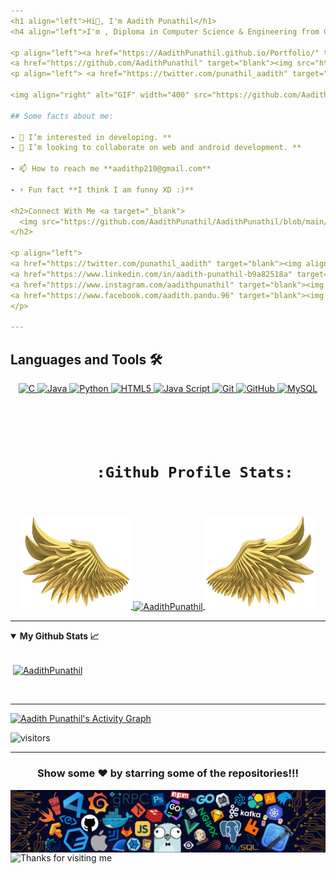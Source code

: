 ```yaml
---
<h1 align="left">Hi👋, I'm Aadith Punathil</h1>
<h4 align="left">I'm , Diploma in Computer Science & Engineering from College of Universal Engineering Payyanur Under IETE. I enjoy learning new things and developing new insights and improving my skills.</h4>

<p align="left"><a href="https://AadithPunathil.github.io/Portfolio/" target="blank"><img src="https://img.shields.io/badge/AadithPunathil-orange" alt="AadithPunathil" /> </a>
<a href="https://github.com/AadithPunathil" target="blank"><img src="https://img.shields.io/badge/Aadith%20Punathil-Official%20Github-green" alt="AadithPunathil" /> </a></p>
<p align="left"> <a href="https://twitter.com/punathil_aadith" target="blank"><img src="https://img.shields.io/twitter/follow/punathil_aadith?logo=twitter&style=for-the-badge" alt="punathil_aadith" /></a></p>

<img align="right" alt="GIF" width="400" src="https://github.com/AadithPunathil/AadithPunathil/blob/main/Profile.gif">

## Some facts about me:    
  
- 👀 I’m interested in developing. **
- 💞️ I’m looking to collaborate on web and android development. **

- 📫 How to reach me **aadithp210@gmail.com**

- ⚡ Fun fact **I think I am funny XD :)**

<h2>Connect With Me <a target="_blank">
  <img src="https://github.com/AadithPunathil/AadithPunathil/blob/main/Handshake.gif" height="32px" style="max-width:100%;"></a>
</h2>

<p align="left">
<a href="https://twitter.com/punathil_aadith" target="blank"><img align="center" src="https://github.com/AadithPunathil/AadithPunathil/blob/main/twitter.svg" alt="AadithPunathil" height="30" width="40" /></a>
<a href="https://www.linkedin.com/in/aadith-punathil-b9a82518a" target="blank"><img align="center" src="https://github.com/AadithPunathil/AadithPunathil/blob/main/linkedin.svg" alt="aadith-punathil-b9a82518a" height="30" width="40" /></a>
<a href="https://www.instagram.com/aadithpunathil" target="blank"><img align="center" src="https://github.com/AadithPunathil/AadithPunathil/blob/main/instagram.svg" alt="aadithpunathil" height="30" width="40" /></a>
<a href="https://www.facebook.com/aadith.pandu.96" target="blank"><img align="center" src="https://github.com/AadithPunathil/AadithPunathil/blob/main/facebook.svg" alt="aadith.pandu.96" height="30" width="40" /></a>
</p>

---
```

## Languages and Tools 🛠 &nbsp;
<p align="center">
  <a href="javascript:;">
    <img alt="C" src="https://img.shields.io/badge/c-%2300599C.svg?style=for-the-badge&logo=c&logoColor=white"/>
    <img alt="Java" src="https://img.shields.io/badge/java-%23ED8B00.svg?style=for-the-badge&logo=java&logoColor=white"/>
    <img alt="Python" src="https://img.shields.io/badge/-Python-2e3440?logoColor=white&logo=Python&style=for-the-badge&color=red" />
    <img alt="HTML5" src="https://img.shields.io/badge/-HTML5-2e3440?logoColor=white&logo=html5&style=for-the-badge&color=green" />
    <img alt="Java Script" src="https://img.shields.io/badge/-JavaScript-2e3440?logoColor=white&logo=JavaScript&style=for-the-badge&color=yellow" />
    <img alt="Git" src="https://img.shields.io/badge/git-%23F05033.svg?style=for-the-badge&logo=git&logoColor=white"/>
    <img alt="GitHub" src="https://img.shields.io/badge/github-%23121011.svg?style=for-the-badge&logo=github&logoColor=white"/>
    <img alt="MySQL" src="https://img.shields.io/badge/mysql-%2300f.svg?style=for-the-badge&logo=mysql&logoColor=white"/>
<!--     <img alt="Android Studio" src =""/> -->
  </a>
</p>

<h1 align="center">
  <br/>
    <code align="center">
      :Github Profile Stats:
    </code>
</h1>

<p align="center">
  <a href="https://github.com/AadithPunathil">
    <img height="150" width="175" src="https://github.com/AadithPunathil/AadithPunathil/blob/main/left.png">
    <a href="https://github.com/AadithPunathil" title="Go to Source">
      <img
        align="center"
        width="396" 
        src="https://github-readme-streak-stats.herokuapp.com/?user=AadithPunathil&theme=github-dark&hide_border=true&date_format=j%20M%5B%20Y%5D&stroke=FFFFFF"
        alt="AadithPunathil"
      />
    </a>
    <img height="150" width="175" src="https://github.com/AadithPunathil/AadithPunathil/blob/main/right.png">
  </a>
</p>

---
<details open="">
    <summary><strong>My Github Stats 📈 </strong></summary>
    <br>
<p>&nbsp;<a href="https://github.com/AadithPunathil"><img align="center" src="https://github-readme-stats.vercel.app/api?username=AadithPunathil&show_icons=true&count_private=true&theme=dark&hide_border=true&bg_color=0D1117" alt="AadithPunathil" /></a></p>
</details>
<br />

---
<a href="https://activity-graph.herokuapp.com/graph?username=AadithPunathil"><img alt="Aadith Punathil's Activity Graph" src="https://activity-graph.herokuapp.com/graph?username=AadithPunathil&bg_color=0D1117&color=5BCDEC&line=5BCDEC&point=FFFFFF&hide_border=true" /></a>

![visitors](https://visitor-badge.laobi.icu/badge?page_id=AadithPunathil.AadithPunathil)


---
<p align="center"><h3 align="center"> Show some ❤️ by starring some of the repositories!!!</h3></p>
<img align="center" src="https://github.com/AadithPunathil/AadithPunathil/blob/main/footer.png" />

<img height="120" alt="Thanks for visiting me" width="100%" src="https://raw.githubusercontent.com/BrunnerLivio/brunnerlivio/master/images/marquee.svg" />
